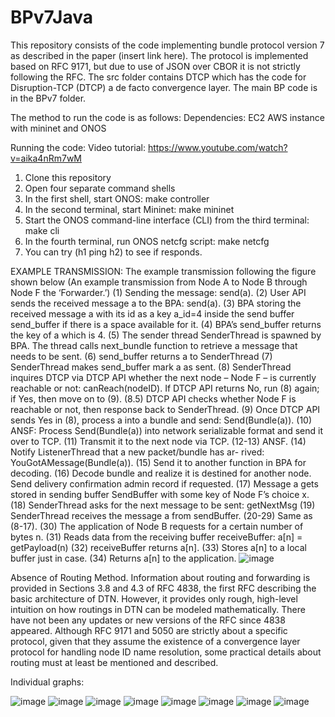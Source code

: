 # BPv7Java
This repository consists of the code implementing bundle protocol version 7 as described in the paper (insert link here). 
The protocol is implemented based on RFC 9171, but due to use of JSON over CBOR it is not strictly following the RFC.
The src folder contains DTCP which has the code for Disruption-TCP (DTCP) a de facto convergence layer.
The main BP code is in the BPv7 folder.

The method to run the code is as follows:
Dependencies:
EC2 AWS instance with mininet and ONOS

Running the code: Video tutorial: https://www.youtube.com/watch?v=aika4nRm7wM
1. Clone this repository
2. Open four separate command shells
3. In the first shell, start ONOS: make controller
4. In the second terminal, start Mininet: make mininet
5. Start the ONOS command-line interface (CLI) from the third terminal: make cli
6. In the fourth terminal, run ONOS netcfg script: make netcfg
7. You can try (h1 ping h2) to see if responds.

EXAMPLE TRANSMISSION:
The example transmission following the figure shown below (An example transmission from Node A to Node B through Node F the ‘Forwarder.’)
(1) Sending the message: send(a).
(2) User API sends the received message a to the BPA: send(a).
(3) BPA storing the received message a with its id as a key
a_id=4 inside the send buffer send_buffer if there is a space
available for it.
(4) BPA’s send_buffer returns the key of a which is 4.
(5) The sender thread SenderThread is spawned by BPA. The
thread calls next_bundle function to retrieve a message that
needs to be sent.
(6) send_buffer returns a to SenderThread
(7) SenderThread makes send_buffer mark a as sent.
(8) SenderThread inquires DTCP via DTCP API whether the
next node – Node F – is currently reachable or not:
canReach(nodeID). If DTCP API returns No, run (8) again;
if Yes, then move on to (9).
(8.5) DTCP API checks whether Node F is reachable or not,
then response back to SenderThread.
(9) Once DTCP API sends Yes in (8), process a into a bundle and
send: Send(Bundle(a)).
(10) ANSF: Process Send(Bundle(a)) into network serializable
format and send it over to TCP.
(11) Transmit it to the next node via TCP.
(12-13) ANSF.
(14) Notify ListenerThread that a new packet/bundle has ar-
rived: YouGotAMessage(Bundle(a)).
(15) Send it to another function in BPA for decoding.
(16) Decode bundle and realize it is destined for another node.
Send delivery confirmation admin record if requested.
(17) Message a gets stored in sending buffer SendBuffer with
some key of Node F’s choice x.
(18) SenderThread asks for the next message to be sent: getNextMsg
(19) SenderThread receives the message a from sendBuffer.
(20-29) Same as (8-17).
(30) The application of Node B requests for a certain number of
bytes n.
(31) Reads data from the receiving buffer receiveBuffer: a[n]
= getPayload(n)
(32) receiveBuffer returns a[n].
(33) Stores a[n] to a local buffer just in case.
(34) Returns a[n] to the application.
![image](https://github.com/etdickey/BPv7Java/assets/61432064/c59483ce-641f-44fa-a7d5-19cd99034999)

Absence of Routing Method. Information about routing and
forwarding is provided in Sections 3.8 and 4.3 of RFC 4838, the first
RFC describing the basic architecture of DTN. However, it provides
only rough, high-level intuition on how routings in DTN can be
modeled mathematically. There have not been any updates or new
versions of the RFC since 4838 appeared. Although RFC 9171 and
5050 are strictly about a specific protocol, given that they assume
the existence of a convergence layer protocol for handling node
ID name resolution, some practical details about routing must at
least be mentioned and described.

Individual graphs:

![image](https://github.com/etdickey/BPv7Java/assets/61432064/a5c2d8ab-eb52-4c41-a7d0-89f493549dc9)
![image](https://github.com/etdickey/BPv7Java/assets/61432064/8c6f4180-e1ba-4cb3-a05f-2284645b6b5b)
![image](https://github.com/etdickey/BPv7Java/assets/61432064/92f412a9-5fcb-402d-adda-78f6d772d454)
![image](https://github.com/etdickey/BPv7Java/assets/61432064/5c7b537a-5c87-4e0f-ae95-48e2012f7334)
![image](https://github.com/etdickey/BPv7Java/assets/61432064/d1ebe00d-37aa-49cd-b776-f99405f7ca04)
![image](https://github.com/etdickey/BPv7Java/assets/61432064/890b9a87-c448-430c-8985-bcffb97227e3)
![image](https://github.com/etdickey/BPv7Java/assets/61432064/010a255e-8150-41b8-81c9-2d5d77bf65ec)
![image](https://github.com/etdickey/BPv7Java/assets/61432064/14ae5f12-c143-46af-a0ef-6fc16e9b93aa)







